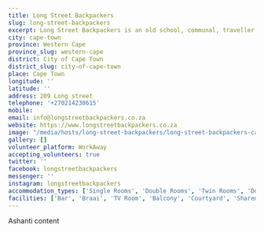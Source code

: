 ```yaml
---
title: Long Street Backpackers
slug: long-street-backpackers
excerpt: Long Street Backpackers is an old school, communal, traveller’s hostel in the heart of Cape Town. Here, we’re all about new friends, spontaneity and laid-back fun.
city: cape-town
province: Western Cape
province_slug: western-cape
district: City of Cape Town
district_slug: city-of-cape-town
place: Cape Town
longitude: ''
latitude: ''
address: 209 Long street
telephone: '+270214230615'
mobile: 
email: info@longstreetbackpackers.co.za
website: https://www.longstreetbackpackers.co.za
image: "/media/hosts/long-street-backpackers/long-street-backpackers-cape-town.jpg"
gallery: []
volunteer_platform: WorkAway
accepting_volunteers: true
twitter: ''
facebook: longstreetbackpackers
messenger: ''
instagram: longstreetbackpackers
accommodation_types: ['Single Rooms', 'Double Rooms', 'Twin Rooms', 'Dorms', 'Family Rooms', 'Private Rooms']
facilities: ['Bar', 'Braai', 'TV Room', 'Balcony', 'Courtyard', 'Shared Kitchen', 'Free Tea & Coffee', 'Free Wifi', 'Free Parking', 'Paid Breakfast', 'Group Activities']
---
```

Ashanti content